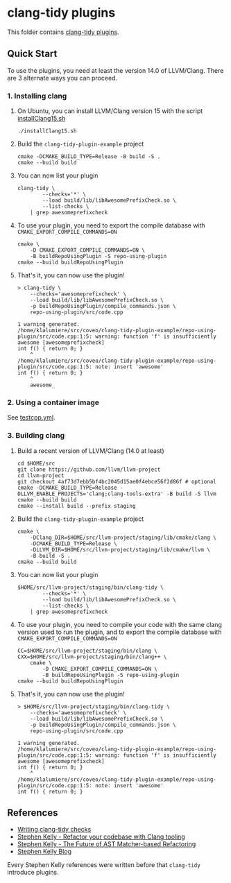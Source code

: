 # clang-tidy plugins

This folder contains [clang-tidy plugins](https://reviews.llvm.org/D111100).

## Quick Start

To use the plugins, you need at least the version 14.0 of LLVM/Clang.
There are 3 alternate ways you can proceed.

### 1. Installing clang

1. On Ubuntu, you can install LLVM/Clang version 15 with the script [installClang15.sh](./installClang15.sh)
    ```shell
    ./installClang15.sh
    ```
1. Build the `clang-tidy-plugin-example` project
    ```shell
    cmake -DCMAKE_BUILD_TYPE=Release -B build -S .
    cmake --build build
    ```
1. You can now list your plugin
    ```shell
    clang-tidy \
            --checks='*' \
            --load build/lib/libAwesomePrefixCheck.so \
            --list-checks \
        | grep awesomeprefixcheck
    ```
1. To use your plugin, you need to export the compile database with `CMAKE_EXPORT_COMPILE_COMMANDS=ON`
    ```shell
    cmake \
        -D CMAKE_EXPORT_COMPILE_COMMANDS=ON \
        -B buildRepoUsingPlugin -S repo-using-plugin
    cmake --build buildRepoUsingPlugin
    ```
1. That's it, you can now use the plugin!
    ```shell
    > clang-tidy \
        --checks='awesomeprefixcheck' \
        --load build/lib/libAwesomePrefixCheck.so \
        -p buildRepoUsingPlugin/compile_commands.json \
        repo-using-plugin/src/code.cpp

    1 warning generated.
    /home/klalumiere/src/coveo/clang-tidy-plugin-example/repo-using-plugin/src/code.cpp:1:5: warning: function 'f' is insufficiently awesome [awesomeprefixcheck]
    int f() { return 0; }
        ^
    /home/klalumiere/src/coveo/clang-tidy-plugin-example/repo-using-plugin/src/code.cpp:1:5: note: insert 'awesome'
    int f() { return 0; }
        ^
        awesome_
    ```

### 2. Using a container image

See [testcpp.yml](.github/workflows/testcpp.yml).

### 3. Building clang

1. Build a recent version of LLVM/Clang (14.0 at least)
    ```shell
    cd $HOME/src
    git clone https://github.com/llvm/llvm-project
    cd llvm-project
    git checkout 4af73d7ebb5bf4bc2045d15ae0f4ebce56f2d86f # optional
    cmake -DCMAKE_BUILD_TYPE=Release -DLLVM_ENABLE_PROJECTS='clang;clang-tools-extra' -B build -S llvm
    cmake --build build
    cmake --install build --prefix staging
    ```
1. Build the `clang-tidy-plugin-example` project
    ```shell
    cmake \
        -DClang_DIR=$HOME/src/llvm-project/staging/lib/cmake/clang \
        -DCMAKE_BUILD_TYPE=Release \
        -DLLVM_DIR=$HOME/src/llvm-project/staging/lib/cmake/llvm \
        -B build -S .
    cmake --build build
    ```
1. You can now list your plugin
    ```shell
    $HOME/src/llvm-project/staging/bin/clang-tidy \
            --checks='*' \
            --load build/lib/libAwesomePrefixCheck.so \
            --list-checks \
        | grep awesomeprefixcheck
    ```
1. To use your plugin, you need to compile your code with the same clang version used to run the plugin, and to export the compile database with `CMAKE_EXPORT_COMPILE_COMMANDS=ON`
    ```shell
    CC=$HOME/src/llvm-project/staging/bin/clang \
    CXX=$HOME/src/llvm-project/staging/bin/clang++ \
        cmake \
            -D CMAKE_EXPORT_COMPILE_COMMANDS=ON \
            -B buildRepoUsingPlugin -S repo-using-plugin
    cmake --build buildRepoUsingPlugin
    ```
1. That's it, you can now use the plugin!
    ```shell
    > $HOME/src/llvm-project/staging/bin/clang-tidy \
        --checks='awesomeprefixcheck' \
        --load build/lib/libAwesomePrefixCheck.so \
        -p buildRepoUsingPlugin/compile_commands.json \
        repo-using-plugin/src/code.cpp

    1 warning generated.
    /home/klalumiere/src/coveo/clang-tidy-plugin-example/repo-using-plugin/src/code.cpp:1:5: warning: function 'f' is insufficiently awesome [awesomeprefixcheck]
    int f() { return 0; }
        ^
    /home/klalumiere/src/coveo/clang-tidy-plugin-example/repo-using-plugin/src/code.cpp:1:5: note: insert 'awesome'
    int f() { return 0; }
    ```

## References

- [Writing clang-tidy checks](https://clang.llvm.org/extra/clang-tidy/Contributing.html#out-of-tree-check-plugins)
- [Stephen Kelly - Refactor your codebase with Clang tooling](https://www.youtube.com/watch?v=_T-5pWQVxeE)
- [Stephen Kelly - The Future of AST Matcher-based Refactoring](https://www.youtube.com/watch?v=yqi8U8Q0h2g)
- [Stephen Kelly Blog](https://steveire.wordpress.com/)

Every Stephen Kelly references were written before that `clang-tidy` introduce plugins.
